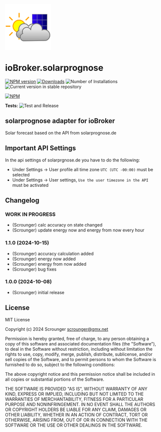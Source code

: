 ![Logo](admin/solarprognose.png)

# ioBroker.solarprognose

[![NPM version](https://img.shields.io/npm/v/iobroker.solarprognose.svg)](https://www.npmjs.com/package/iobroker.solarprognose)
[![Downloads](https://img.shields.io/npm/dm/iobroker.solarprognose.svg)](https://www.npmjs.com/package/iobroker.solarprognose)
![Number of Installations](https://iobroker.live/badges/solarprognose-installed.svg)
![Current version in stable repository](https://iobroker.live/badges/solarprognose-stable.svg)

[![NPM](https://nodei.co/npm/iobroker.solarprognose.png?downloads=true)](https://nodei.co/npm/iobroker.solarprognose/)

**Tests:** ![Test and Release](https://github.com/Scrounger/ioBroker.solarprognose/workflows/Test%20and%20Release/badge.svg)

## solarprognose adapter for ioBroker

Solar forecast based on the API from solarprognose.de

## Important API Settings

In the api settings of solarprgnose.de you have to do the following:

- Under Settings -> User profile all time zone `UTC (UTC -00:00)` must be selected
- Under Settings -> User settings, `Use the user timezone in the API` must be activated

## Changelog

<!--
	Placeholder for the next version (at the beginning of the line):
	### **WORK IN PROGRESS**
-->

### **WORK IN PROGRESS**

- (Scrounger) calc accuracy on state changed
- (Scrounger) update energy now and energy from now every hour

### 1.1.0 (2024-10-15)

- (Scrounger) accuracy calculation added
- (Scrounger) energy now added
- (Scrounger) energy from now added
- (Scrounger) bug fixes

### 1.0.0 (2024-10-08)

- (Scrounger) initial release

## License

MIT License

Copyright (c) 2024 Scrounger <scrounger@gmx.net>

Permission is hereby granted, free of charge, to any person obtaining a copy
of this software and associated documentation files (the "Software"), to deal
in the Software without restriction, including without limitation the rights
to use, copy, modify, merge, publish, distribute, sublicense, and/or sell
copies of the Software, and to permit persons to whom the Software is
furnished to do so, subject to the following conditions:

The above copyright notice and this permission notice shall be included in all
copies or substantial portions of the Software.

THE SOFTWARE IS PROVIDED "AS IS", WITHOUT WARRANTY OF ANY KIND, EXPRESS OR
IMPLIED, INCLUDING BUT NOT LIMITED TO THE WARRANTIES OF MERCHANTABILITY,
FITNESS FOR A PARTICULAR PURPOSE AND NONINFRINGEMENT. IN NO EVENT SHALL THE
AUTHORS OR COPYRIGHT HOLDERS BE LIABLE FOR ANY CLAIM, DAMAGES OR OTHER
LIABILITY, WHETHER IN AN ACTION OF CONTRACT, TORT OR OTHERWISE, ARISING FROM,
OUT OF OR IN CONNECTION WITH THE SOFTWARE OR THE USE OR OTHER DEALINGS IN THE
SOFTWARE.
